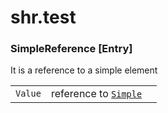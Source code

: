 # shr.test

### <a name="SimpleReference"></a>SimpleReference [Entry]
It is a reference to a simple element

| | | |
|---|---|---|
| `Value` | reference to [`Simple`](../test/index.md#Simple) ||